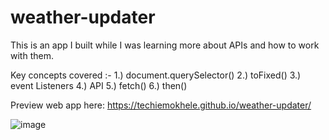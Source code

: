 # weather-updater
This is an app I built while I was learning more about APIs and how to work with them.

Key concepts covered :-
1.) document.querySelector()
2.) toFixed()
3.) event Listeners
4.) API
5.) fetch()
6.) then()

Preview web app here: https://techiemokhele.github.io/weather-updater/

![image](https://user-images.githubusercontent.com/67394147/131594122-ceb99744-7c6c-4bd2-b36c-f91fbdd69579.png)
